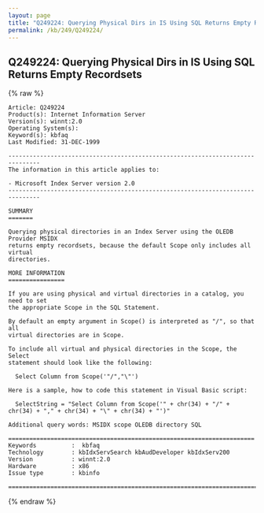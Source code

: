 ```yaml
---
layout: page
title: "Q249224: Querying Physical Dirs in IS Using SQL Returns Empty Recordsets"
permalink: /kb/249/Q249224/
---
```


## Q249224: Querying Physical Dirs in IS Using SQL Returns Empty Recordsets

{% raw %}

	Article: Q249224
	Product(s): Internet Information Server
	Version(s): winnt:2.0
	Operating System(s): 
	Keyword(s): kbfaq
	Last Modified: 31-DEC-1999
	
	-------------------------------------------------------------------------------
	The information in this article applies to:
	
	- Microsoft Index Server version 2.0 
	-------------------------------------------------------------------------------
	
	SUMMARY
	=======
	
	Querying physical directories in an Index Server using the OLEDB Provider MSIDX
	returns empty recordsets, because the default Scope only includes all virtual
	directories.
	
	MORE INFORMATION
	================
	
	If you are using physical and virtual directories in a catalog, you need to set
	the appropriate Scope in the SQL Statement.
	
	By default an empty argument in Scope() is interpreted as "/", so that all
	virtual directories are in Scope.
	
	To include all virtual and physical directories in the Scope, the Select
	statement should look like the following:
	
	  Select Column from Scope('"/","\"')
	
	Here is a sample, how to code this statement in Visual Basic script:
	
	  SelectString = "Select Column from Scope('" + chr(34) + "/" + chr(34) + "," + chr(34) + "\" + chr(34) + "')"
	
	Additional query words: MSIDX scope OLEDB directory SQL
	
	======================================================================
	Keywords          :  kbfaq
	Technology        : kbIdxServSearch kbAudDeveloper kbIdxServ200
	Version           : winnt:2.0
	Hardware          : x86
	Issue type        : kbinfo
	
	=============================================================================
	

{% endraw %}
